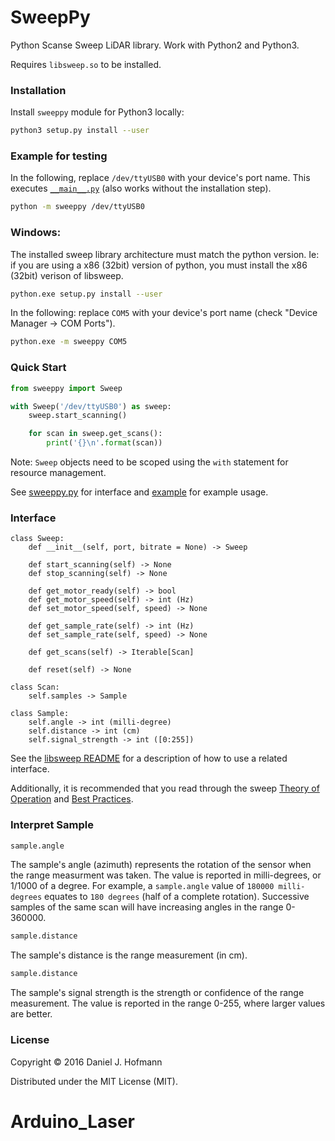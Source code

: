 # SweepPy

Python Scanse Sweep LiDAR library. Work with Python2 and Python3.

Requires `libsweep.so` to be installed.

### Installation

Install `sweeppy` module for Python3 locally:

```bash
python3 setup.py install --user
```

### Example for testing

In the following, replace `/dev/ttyUSB0` with your device's port name. This executes [`__main__.py`](sweeppy/__main__.py) (also works without the installation step).

```bash
python -m sweeppy /dev/ttyUSB0
```

### Windows:

The installed sweep library architecture must match the python version. Ie: if you are using a x86 (32bit) version of python, you must install the x86 (32bit) verison of libsweep.

```bash
python.exe setup.py install --user
```

In the following: replace `COM5` with your device's port name (check "Device Manager -> COM Ports").

```bash
python.exe -m sweeppy COM5
```

### Quick Start

```python
from sweeppy import Sweep

with Sweep('/dev/ttyUSB0') as sweep:
    sweep.start_scanning()

    for scan in sweep.get_scans():
        print('{}\n'.format(scan))
```

Note: `Sweep` objects need to be scoped using the `with` statement for resource management.

See [sweeppy.py](sweeppy/__init__.py) for interface and [example](sweeppy/__main__.py) for example usage.




### Interface

```
class Sweep:
    def __init__(self, port, bitrate = None) -> Sweep

    def start_scanning(self) -> None
    def stop_scanning(self) -> None

    def get_motor_ready(self) -> bool
    def get_motor_speed(self) -> int (Hz)
    def set_motor_speed(self, speed) -> None

    def get_sample_rate(self) -> int (Hz)
    def set_sample_rate(self, speed) -> None

    def get_scans(self) -> Iterable[Scan]

    def reset(self) -> None

class Scan:
    self.samples -> Sample

class Sample:
    self.angle -> int (milli-degree)
    self.distance -> int (cm)
    self.signal_strength -> int ([0:255])
```

See the [libsweep README](https://github.com/scanse/sweep-sdk/tree/master/libsweep#device-interaction) for a description of how to use a related interface.

Additionally, it is recommended that you read through the sweep [Theory of Operation](https://support.scanse.io/hc/en-us/articles/115006333327-Theory-of-Operation) and [Best Practices](https://support.scanse.io/hc/en-us/articles/115006055388-Best-Practices).

### Interpret Sample
```python
sample.angle
```
The sample's angle (azimuth) represents the rotation of the sensor when the range measurment was taken. The value is reported in milli-degrees, or 1/1000 of a degree. For example, a `sample.angle` value of `180000 milli-degrees` equates to `180 degrees` (half of a complete rotation). Successive samples of the same scan will have increasing angles in the range 0-360000.

```python
sample.distance
```
The sample's distance is the range measurement (in cm).

```python
sample.distance
```
The sample's signal strength is the strength or confidence of the range measurement. The value is reported in the range 0-255, where larger values are better.


### License

Copyright © 2016 Daniel J. Hofmann

Distributed under the MIT License (MIT).
# Arduino_Laser
